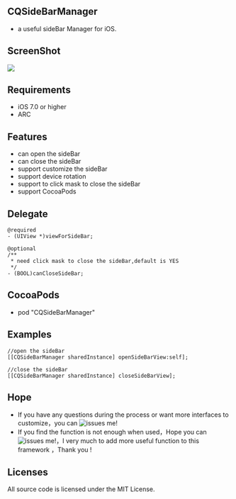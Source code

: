 
## CQSideBarManager
* a useful sideBar Manager for iOS.

## ScreenShot
![](https://github.com/heartjoy/CQSideBarManager/blob/master/%E6%BC%94%E7%A4%BA%E9%A1%B9%E7%9B%AE.gif)

## Requirements

* iOS 7.0 or higher
* ARC

## Features

* can open the sideBar
* can close the sideBar
* support customize the sideBar
* support device rotation
* support to click mask to close the sideBar 
* support CocoaPods

## Delegate
```
@required
- (UIView *)viewForSideBar;

@optional
/**
 * need click mask to close the sideBar,default is YES
 */
- (BOOL)canCloseSideBar;

```
## CocoaPods
* pod "CQSideBarManager"

## Examples

```
//open the sideBar
[[CQSideBarManager sharedInstance] openSideBarView:self];

//close the sideBar
[[CQSideBarManager sharedInstance] closeSideBarView];
```
## Hope

* If you have any questions during the process or want more interfaces to customize，you can ![issues me](https://github.com/heartjoy/CQSideBarManager/issues/new)!
* If you find the function is not enough when used，Hope you can ![issues me](https://github.com/heartjoy/CQSideBarManager/issues/new)!，I very much to add more useful function to this framework ，Thank you !

## Licenses
All source code is licensed under the MIT License.
